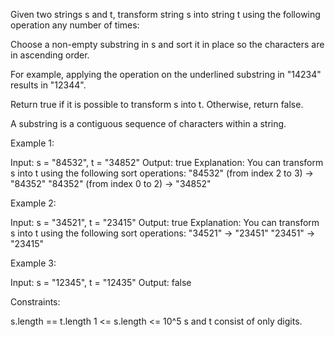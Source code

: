 Given two strings s and t, transform string s into string t using the
following operation any number of times:


Choose a non-empty substring in s and sort it in place so the characters are
in ascending order.


For example, applying the operation on the underlined substring in "14234"
results in "12344".




Return true if it is possible to transform s into t. Otherwise, return
false.

A substring is a contiguous sequence of characters within a string.


Example 1:


Input: s = "84532", t = "34852"
Output: true
Explanation: You can transform s into t using the following sort operations:
"84532" (from index 2 to 3) -> "84352"
"84352" (from index 0 to 2) -> "34852"


Example 2:


Input: s = "34521", t = "23415"
Output: true
Explanation: You can transform s into t using the following sort operations:
"34521" -> "23451"
"23451" -> "23415"


Example 3:


Input: s = "12345", t = "12435"
Output: false



Constraints:


s.length == t.length
1 <= s.length <= 10^5
s and t consist of only digits.





